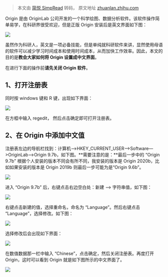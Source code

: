 > 本文由 [简悦 SimpRead](http://ksria.com/simpread/) 转码， 原文地址 [zhuanlan.zhihu.com](https://zhuanlan.zhihu.com/p/600534106)

Origin 是由 OriginLab 公司开发的一个科学绘图、数据分析软件。该软件操作简单易学，在科研界很受欢迎，但是正版 Origin 安装后是英文界面如下图：

![](https://pic3.zhimg.com/v2-6d9e13abf7e733d92615312c3d02474e_r.jpg)

虽然作为科研人，英文是一项必备技能，但是单纯就科研软件来讲，显然使用母语的软件可以减少学习时间成本和使用时间成本，从而加快工作效率。因此，本文的目的是**教会大家如何将 Origin 设置成中文界面**。

在进行下面的操作前**请先关闭 Origin 软件**。

1、打开注册表
-------

同时按 windows 键和 R 键，出现如下界面：

![](https://pic4.zhimg.com/v2-e7e0433fca094730cff8ebb9d6eeec3f_r.jpg)

在方框中输入 regedit， 然后点击确定即可打开注册表。

2、在 Origin 中添加中文值
-----------------

注册表左边的导航栏找到：计算机—>HKEY_CURRENT_USER—>Software—>OriginLab—>Origin 9.7b，如下图。**需要注意的是：**最后一步中的 “Origin 9.7b” 根据个人安装的版本不同会有所不同，我安装的版本是 Origin 2020b，比如如果安装的版本是 Origin 2019b 则最后一步可能为是“Origin 9.6b”。

![](https://pic1.zhimg.com/v2-2263311527ac3c33afc52070cbd59250_r.jpg)

进入 “Origin 9.7b” 后，右键点击右边空白处：新建 —> 字符串值，如下图：

![](https://pic3.zhimg.com/v2-0600373e8e98949876eca707ba31bd0a_r.jpg)

右键点击新建的值，选择重命名，命名为 “Language”。然后右键点击 “Language”，选择修改。如下图：

![](https://pic3.zhimg.com/v2-2b1c8832d1a3f7ed4ce9811f3629d1a6_r.jpg)

选择修改后会出现如下界面：

![](https://pic4.zhimg.com/v2-c3ebdff9889c03f241f53b4c799a0bcb_r.jpg)

在数值数据那一栏中输入 “Chinese”，点击确定，然后关闭注册表。再度打开 Origin，这时可以看到 Origin 就是如下图所示的中文界面了。

![](https://pic2.zhimg.com/v2-31a48131837a6e9bd835b2b668fe5d8d_r.jpg)